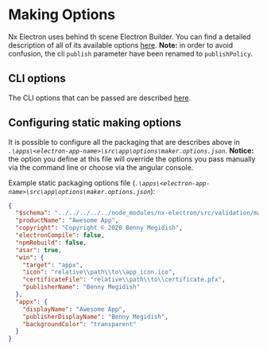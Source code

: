 # Making Options

Nx Electron uses behind th scene Electron Builder.
You can find a detailed description of all of its available options [here](https://www.electron.build/configuration/configuration).
**Note:** in order to avoid confusion, the cli `publish` parameter have been renamed to `publishPolicy`.

## CLI options
The CLI options that can be passed are described [here](https://github.com/bennymeg/nx-electron/blob/master/src/builders/make/schema.json).

## Configuring static making options

It is possible to configure all the packaging that are describes above in _`.\apps\<electron-app-name>\src\app\options\maker.options.json`_.
**Notice:** the option you define at this file will override the options you pass manually via the command line or choose via the angular console.

Example static packaging options file (_`.\apps\<electron-app-name>\src\app\options\maker.options.json`_):
```json
{
  "$schema": "../../../../../node_modules/nx-electron/src/validation/maker.schema.json",
  "productName": "Awesome App",
  "copyright": "Copyright © 2020 Benny Megidish",
  "electronCompile": false,
  "npmRebuild": false,
  "asar": true,
  "win": {
    "target": "appx",
    "icon": "relative\\path\\to\\app_icon.ico",
    "certificateFile": "relative\\path\\to\\certificate.pfx",
    "publisherName": "Benny Megidish"
  },
  "appx": {   
    "displayName": "Awesome App",
    "publisherDisplayName": "Benny Megidish",
    "backgroundColor": "transparent"
  }
} 
```